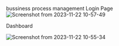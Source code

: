 bussiness process management
Login Page
![Screenshot from 2023-11-22 10-57-49](https://github.com/Nicholauszoom/BPM4/assets/92658525/060bd4bb-48fd-41d1-b64c-37ebd520d2b5)

Dashboard

![Screenshot from 2023-11-22 10-55-34](https://github.com/Nicholauszoom/BPM4/assets/92658525/ad6b65d9-6dfd-4545-bb79-880d03373b74)
